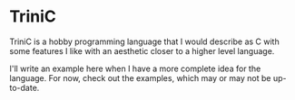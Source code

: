 # TriniC
TriniC is a hobby programming language that I would describe as C with some features I like with an aesthetic closer to a higher level language.

I'll write an example here when I have a more complete idea for the language. For now, check out the examples, which may or may not be up-to-date.

